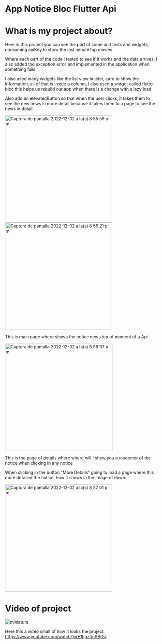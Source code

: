 # App Notice Bloc Flutter Api

# What is my project about?

Here in this project you can see the part of some 
unit tests and widgets, consuming apiKey to show 
the last minute top movies

Where each part of the code I tested to see if it 
works and the data arrives, I also added the exception 
error and implemented in the application when something 
fails

I also used many widgets like the list view builder, 
card to show the information, all of that is inside a 
column, I also used a widget called flutter bloc this 
helps us rebuild our app when there is a change with 
a lazy load

Also add an elevatedButton so that when the user clicks, it 
takes them to see the new news in more detail because 
it takes them to a page to see the news in detail

<img width="354" alt="Captura de pantalla 2022-12-02 a la(s) 8 55 59 p m" src="https://user-images.githubusercontent.com/70453255/205417105-4a23bd07-1234-41a7-bbf2-cf0decc5e67a.png">
<img width="354" alt="Captura de pantalla 2022-12-02 a la(s) 8 56 21 p m" src="https://user-images.githubusercontent.com/70453255/205417107-353c02fe-0055-4186-a7cb-8abe2ce4a4f8.png">

This is main page where shows the notice news top of moment of a Api

<img width="355" alt="Captura de pantalla 2022-12-02 a la(s) 8 56 37 p m" src="https://user-images.githubusercontent.com/70453255/205417342-935dfbf0-4670-4528-9fc1-3228f2926cfd.png">

This is the page of details where where will I show you a resoomer of the notice when clicking in any notice 

When clicking in the button "More Details" going to load a page where this more detailed the notice, how it shows in the image of down:

<img width="354" alt="Captura de pantalla 2022-12-02 a la(s) 8 57 01 p m" src="https://user-images.githubusercontent.com/70453255/205418607-261f3ee7-5279-44bb-bf82-542aff6665a7.png">

# Video of project
![miniatura](https://user-images.githubusercontent.com/70453255/205418998-55f6ad34-0dfb-487c-bf68-286e669a298d.png)

Here this a video small of how it looks the project:
https://www.youtube.com/watch?v=E1hgzfmSBOU
